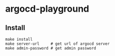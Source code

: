 # argocd-playground

## Install

```
make install
make server-url     # get url of argocd server
make admin-password # get admin password
```
